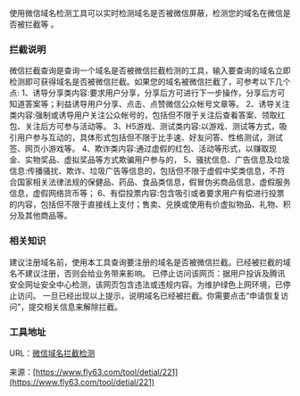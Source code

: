 使用微信域名检测工具可以实时检测域名是否被微信屏蔽，检测您的域名在微信是否被拦截等 。

### 拦截说明
微信拦截查询是查询一个域名是否被微信拦截检测的工具，输入要查询的域名立即检测即可获得域名是否被微信拦截。如果您的域名被微信拦截了，可参考以下几个点:
1、诱导分享类内容:要求用户分享，分享后方可进行下一步操作，分享后方可知道答案等；利益诱导用户分享、点击、点赞微信公众帐号文章等。
2、诱导关注类内容:强制或诱导用户关注公众帐号的，包括但不限于关注后查看答案、领取红包、关注后方可参与活动等。
3、H5游戏、测试类内容:以游戏、测试等方式，吸引用户参与互动的，具体形式包括但不限于比手速、好友问答、性格测试，测试签、网页小游戏等。
4、欺诈类内容:通过虚假的红包、活动等形式，以赚取现金、实物奖品、虚拟奖品等方式欺骗用户参与的，
5、骚扰信息、广告信息及垃圾信息:传播骚扰、欺诈、垃圾广告等信息的，包括但不限于虚假中奖类信息，不符合国家相关法律法规的保健品、药品、食品类信息，假冒伪劣商品信息，虚假服务信息，虚假网络货币等；
6、有偿投票内容:包含吸引或者要求用户有偿进行投票的内容，包括但不限于直接线上支付；售卖、兑换或使用有价虚拟物品、礼物、积分及其他商品等。

### 相关知识
建议注册域名前，使用本工具查询要注册的域名是否被微信拦截。已经被拦截的域名不建议注册，否则会给业务带来影响。
已停止访问该网页：据用户投诉及腾讯安全网址安全中心检测，该网页包含违法或违规内容。为维护绿色上网环境，已停止访问。
一旦已经出现以上提示，说明域名已经被拦截。你需要点击“申请恢复访问”，提交相关信息来解除拦截。

### 工具地址
URL：[微信域名拦截检测](https://www.fly63.com/php/wxCheck/)

来源：[https://www.fly63.com/tool/detial/221](https://www.fly63.com/tool/detial/221)